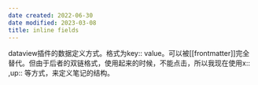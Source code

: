 ```yaml
---
date created: 2022-06-30
date modified: 2023-03-08
title: inline fields
---
```


dataview插件的数据定义方式。格式为key:: value。可以被[[frontmatter]]完全替代。但由于后者的双链格式，使用起来的时候，不能点击，所以我现在使用x:: ,up:: 等方式，来定义笔记的结构。
